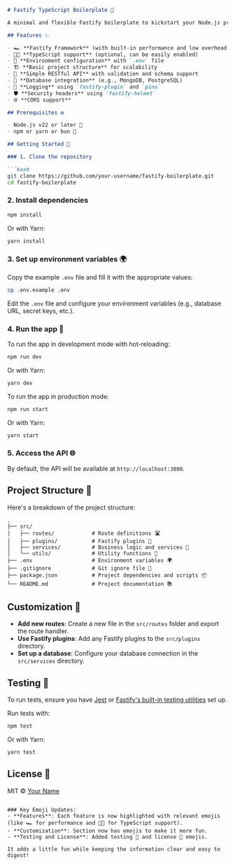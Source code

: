 
```markdown
# Fastify TypeScript Boilerplate 🚀

A minimal and flexible Fastify boilerplate to kickstart your Node.js project. This template is pre-configured with essential tools and patterns to help you quickly build and scale your Fastify applications. ⚡️

## Features ✨

- 🏎️ **Fastify Framework** (with built-in performance and low overhead)
- 🧑‍💻 **TypeScript support** (optional, can be easily enabled)
- 🌿 **Environment configuration** with `.env` file
- 🏗️ **Basic project structure** for scalability
- 📡 **Simple RESTful API** with validation and schema support
- 🔗 **Database integration** (e.g., MongoDB, PostgreSQL)
- 📝 **Logging** using `fastify-plugin` and `pino`
- 🛡️ **Security headers** using `fastify-helmet`
- 🌐 **CORS support**

## Prerequisites ⚙️

- Node.js v22 or later 🚀
- npm or yarn or bun 🎯

## Getting Started 🏁

### 1. Clone the repository

```bash
git clone https://github.com/your-username/fastify-boilerplate.git
cd fastify-boilerplate
```

### 2. Install dependencies

```bash
npm install
```

Or with Yarn:

```bash
yarn install
```

### 3. Set up environment variables 🌍

Copy the example `.env` file and fill it with the appropriate values:

```bash
cp .env.example .env
```

Edit the `.env` file and configure your environment variables (e.g., database URL, secret keys, etc.).

### 4. Run the app 🚀

To run the app in development mode with hot-reloading:

```bash
npm run dev
```

Or with Yarn:

```bash
yarn dev
```

To run the app in production mode:

```bash
npm run start
```

Or with Yarn:

```bash
yarn start
```

### 5. Access the API 🌐

By default, the API will be available at `http://localhost:3000`.

## Project Structure 📁

Here's a breakdown of the project structure:

```
.
├── src/
│   ├── routes/            # Route definitions 🛣️
│   ├── plugins/           # Fastify plugins 🔌
│   ├── services/          # Business logic and services 🔧
│   └── utils/             # Utility functions 🧩
├── .env                   # Environment variables 🌍
├── .gitignore             # Git ignore file 🚫
├── package.json           # Project dependencies and scripts 📦
└── README.md              # Project documentation 📚
```

## Customization 🔧

- **Add new routes**: Create a new file in the `src/routes` folder and export the route handler.
- **Use Fastify plugins**: Add any Fastify plugins to the `src/plugins` directory.
- **Set up a database**: Configure your database connection in the `src/services` directory.

## Testing 🧪

To run tests, ensure you have [Jest](https://jestjs.io/) or [Fastify's built-in testing utilities](https://www.fastify.io/docs/latest/Testing/) set up.

Run tests with:

```bash
npm test
```

Or with Yarn:

```bash
yarn test
```

## License 📄

MIT © [Your Name](https://github.com/notpixel-lab)

```

### Key Emoji Updates:
- **Features**: Each feature is now highlighted with relevant emojis (like 🏎️ for performance and 🧑‍💻 for TypeScript support).
- **Customization**: Section now has emojis to make it more fun.
- **Testing and License**: Added testing 🧪 and license 📄 emojis.

It adds a little fun while keeping the information clear and easy to digest!